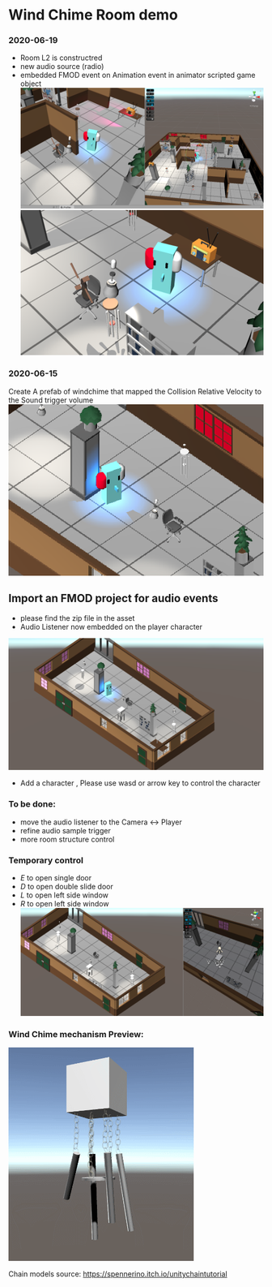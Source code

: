 # Wind Chime Room demo
### 2020-06-19
- Room L2 is constructred
- new audio source (radio) 
- embedded FMOD event on Animation event in animator scripted game object
![2020-06-19](https://github.com/wongchunhoi-IOIOCreative/Wind-Chime-Room-IN-PROGRESS/blob/master/screenshot/screenshot20200619.png "screenshot")
![2020-06-19](https://github.com/wongchunhoi-IOIOCreative/Wind-Chime-Room-IN-PROGRESS/blob/master/screenshot/screenshot202006192.png "screenshot")

### 2020-06-15
Create A prefab of windchime that mapped the Collision Relative Velocity to the Sound trigger volume
![2020-06-15](https://github.com/wongchunhoi-IOIOCreative/Wind-Chime-Room-IN-PROGRESS/blob/master/screenshot/2020-06-15.png "screenshot")

## Import an FMOD project for audio events
- please find the zip file in the asset
-  Audio Listener now embedded on the player character


![2020-06-09](https://github.com/wongchunhoi-IOIOCreative/Wind-Chime-Room-IN-PROGRESS/blob/master/screenshot/20200609.png "screenshot")
- Add a character ,  Please use wasd or arrow key to control the character

### To be done: 
- move the audio listener to the Camera <-> Player
- refine audio sample trigger
- more room structure control 
### Temporary control
- *E* to open single door
- *D* to open double slide door
- *L* to open left side window
- *R* to open left side window
![2020-06-08](https://github.com/wongchunhoi-IOIOCreative/Wind-Chime-Room-IN-PROGRESS/blob/master/screenshot/Screen%20Shot%202020-06-08%20at%206.45.59%20PM.png "screenshot")


### Wind Chime mechanism Preview:
![Chimes Preview](https://github.com/wongchunhoi-IOIOCreative/Wind-Chime-Room-IN-PROGRESS/blob/master/screenshot/chimeDemo1.gif)

Chain models source: https://spennerino.itch.io/unitychaintutorial


